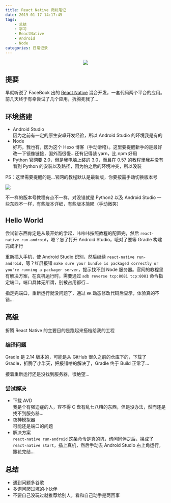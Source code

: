 ```yaml
---
title: React Native 爬坑笔记
date: 2019-01-17 14:17:45
tags:
    - 总结
    - 学习
    - ReactNative
    - Android
    - Node
categories: 日常记录
---
```


<p align="center">
    <img  src='https://yiyun-1253940215.cos.ap-shanghai.myqcloud.com/20190117142231.png' class="full-class">
</p>

## 提要

早就听说了 FaceBook 出的 [React Native](https://reactnative.cn) 混合开发，一套代码两个平台的应用。前几天终于有幸尝试了几个应用，折腾死我了...

<!--more-->

## 环境搭建
- Android Studio  
因为之前有一定的原生安卓开发经验，所以 Android Studio 的环境我是有的
- Node  
好巧，我也有，因为这个 Hexo 博客（手动滑稽）。这里要提醒新手的是最好改一下镜像链接，国外而很慢...还有记得装 yarn，比 npm 好用
- Python
官网要 2.0，但是我电脑上装的 3.0，而且在 0.57 的教程里我并没有看到 Python 的安装以及路径，因为怕之后的环境冲突，所以没装

PS：这里需要提醒的是...官网的教程默认是最新版，你要按需手动切换版本号

![](https://yiyun-1253940215.cos.ap-shanghai.myqcloud.com/20190117133627.png)

不一样的版本号教程有点不一样，对没错就是 Python2 以及 Android Studio 一些东西不一样，有些版本详细，有些版本简陋（手动微笑）

## Hello World

尝试新东西肯定是从最开始的学起，咔咔咔按照教程的配置完，然后 `react-native run-android`，嗯？忘了打开 Android Studio，哦对了要等 Gradle 构建完成才行

重新插入手机，使 Android Studio 识别，然后继续 `react-native run-android`，嗯？红屏报错
 `make sure your bundle is packaged correctly or you're running a packager server`，提示找不到 Node 服务器。官网的教程里有解决方案，在真机运行时，需要通过 `adb reverse tcp:8081 tcp:8081` 命令指定端口，端口具体无所谓，别被占用都行...
 
指定完端口，重新运行就没问题了，通过 `RR` 动态修改代码后显示，体验真的不错...
 
## 高级
 
折腾 React Native 的主要目的是跑起来搭档给我的工程
 
### 编译问题
 
Gradle 是 2.14 版本的，可能是从 GitHub 很久之前的仓库下的，下载了 Gradle，折腾了小半天，把报错啥的解决了，Gradle 终于 Build 正常了...
 
接着重新运行还是没找到服务器，很绝望...
 
 
### 尝试解决
- 下载 AVD  
我是个有强迫症的人，容不得 C 盘有乱七八糟的东西，但是没办法，然而还是找不到服务器...
- 夜神模拟器  
可能还是端口的问题
- 解决方案  
`react-native run-android` 这条命令是真的坑，询问同伴之后，换成了 `react-native start`，插上真机，然后手动去 Android Studio 右上角运行，撒花完结...

## 总结

- 遇到问题多谷歌
- 多询问爬过坑的小伙伴
- 不要自己没玩过就推荐给别人，看和自己动手是两回事

